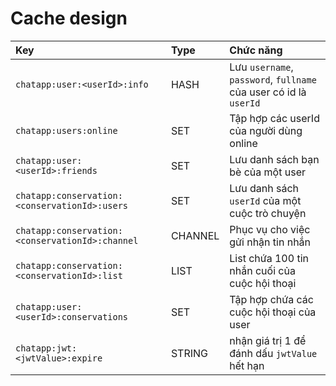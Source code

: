 # Cache design

| Key | Type | Chức năng |
|:-------|:--------|:-------------|
|`chatapp:user:<userId>:info`|HASH|Lưu `username`, `password`, `fullname` của user có id là `userId`|
|`chatapp:users:online`|SET|Tập hợp các userId của người dùng online|
|`chatapp:user:<userId>:friends`|SET|Lưu danh sách bạn bè của một user|
|`chatapp:conservation:<conservationId>:users`|SET|Lưu danh sách `userId` của một cuộc trò chuyện|
|`chatapp:conservation:<conservationId>:channel`|CHANNEL|Phục vụ cho việc gửi nhận tin nhắn|
|`chatapp:conservation:<conservationId>:list`|LIST|List chứa 100 tin nhắn cuối của cuộc hội thoại|
|`chatapp:user:<userId>:conservations`| SET| Tập hợp chứa các cuộc hội thoại của user|
|`chatapp:jwt:<jwtValue>:expire`| STRING|nhận giá trị 1 để đánh dấu `jwtValue` hết hạn|
